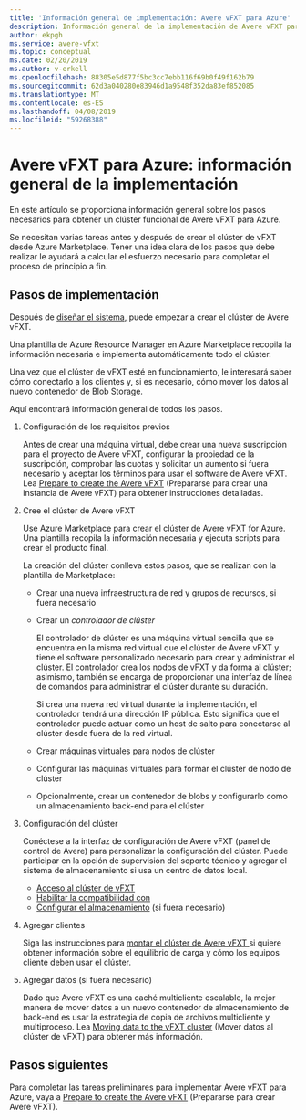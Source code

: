 ```yaml
---
title: 'Información general de implementación: Avere vFXT para Azure'
description: Información general de la implementación de Avere vFXT para Azure
author: ekpgh
ms.service: avere-vfxt
ms.topic: conceptual
ms.date: 02/20/2019
ms.author: v-erkell
ms.openlocfilehash: 88305e5d877f5bc3cc7ebb116f69b0f49f162b79
ms.sourcegitcommit: 62d3a040280e83946d1a9548f352da83ef852085
ms.translationtype: MT
ms.contentlocale: es-ES
ms.lasthandoff: 04/08/2019
ms.locfileid: "59268388"
---
```

# <a name="avere-vfxt-for-azure---deployment-overview"></a>Avere vFXT para Azure: información general de la implementación

En este artículo se proporciona información general sobre los pasos necesarios para obtener un clúster funcional de Avere vFXT para Azure.

Se necesitan varias tareas antes y después de crear el clúster de vFXT desde Azure Marketplace. Tener una idea clara de los pasos que debe realizar le ayudará a calcular el esfuerzo necesario para completar el proceso de principio a fin. 

## <a name="deployment-steps"></a>Pasos de implementación

Después de [diseñar el sistema](avere-vfxt-deploy-plan.md), puede empezar a crear el clúster de Avere vFXT. 

Una plantilla de Azure Resource Manager en Azure Marketplace recopila la información necesaria e implementa automáticamente todo el clúster. 

Una vez que el clúster de vFXT esté en funcionamiento, le interesará saber cómo conectarlo a los clientes y, si es necesario, cómo mover los datos al nuevo contenedor de Blob Storage.  

Aquí encontrará información general de todos los pasos.

1. Configuración de los requisitos previos 

   Antes de crear una máquina virtual, debe crear una nueva suscripción para el proyecto de Avere vFXT, configurar la propiedad de la suscripción, comprobar las cuotas y solicitar un aumento si fuera necesario y aceptar los términos para usar el software de Avere vFXT. Lea [Prepare to create the Avere vFXT](avere-vfxt-prereqs.md) (Prepararse para crear una instancia de Avere vFXT) para obtener instrucciones detalladas.

1. Cree el clúster de Avere vFXT 

   Use Azure Marketplace para crear el clúster de Avere vFXT for Azure. Una plantilla recopila la información necesaria y ejecuta scripts para crear el producto final.

   La creación del clúster conlleva estos pasos, que se realizan con la plantilla de Marketplace: 

   * Crear una nueva infraestructura de red y grupos de recursos, si fuera necesario
   * Crear un *controlador de clúster*  

     El controlador de clúster es una máquina virtual sencilla que se encuentra en la misma red virtual que el clúster de Avere vFXT y tiene el software personalizado necesario para crear y administrar el clúster. El controlador crea los nodos de vFXT y da forma al clúster; asimismo, también se encarga de proporcionar una interfaz de línea de comandos para administrar el clúster durante su duración.

     Si crea una nueva red virtual durante la implementación, el controlador tendrá una dirección IP pública. Esto significa que el controlador puede actuar como un host de salto para conectarse al clúster desde fuera de la red virtual.

   * Crear máquinas virtuales para nodos de clúster

   * Configurar las máquinas virtuales para formar el clúster de nodo de clúster

   * Opcionalmente, crear un contenedor de blobs y configurarlo como un almacenamiento back-end para el clúster

1. Configuración del clúster 

   Conéctese a la interfaz de configuración de Avere vFXT (panel de control de Avere) para personalizar la configuración del clúster. Puede participar en la opción de supervisión del soporte técnico y agregar el sistema de almacenamiento si usa un centro de datos local.

   * [Acceso al clúster de vFXT](avere-vfxt-cluster-gui.md)
   * [Habilitar la compatibilidad con](avere-vfxt-enable-support.md)
   * [Configurar el almacenamiento](avere-vfxt-add-storage.md) (si fuera necesario)

1. Agregar clientes

   Siga las instrucciones para [montar el clúster de Avere vFXT ](avere-vfxt-mount-clients.md) si quiere obtener información sobre el equilibrio de carga y cómo los equipos cliente deben usar el clúster.

1. Agregar datos (si fuera necesario)

   Dado que Avere vFXT es una caché multicliente escalable, la mejor manera de mover datos a un nuevo contenedor de almacenamiento de back-end es usar la estrategia de copia de archivos multicliente y multiproceso. Lea [Moving data to the vFXT cluster](avere-vfxt-data-ingest.md) (Mover datos al clúster de vFXT) para obtener más información.

## <a name="next-steps"></a>Pasos siguientes

Para completar las tareas preliminares para implementar Avere vFXT para Azure, vaya a [Prepare to create the Avere vFXT](avere-vfxt-prereqs.md) (Prepararse para crear Avere vFXT). 